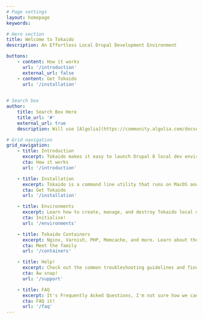 ```yaml
---
# Page settings
layout: homepage
keywords:

# Hero section
title: Welcome to Tokaido
description: An Effortless Local Drupal Development Environment 

buttons:
    - content: How it works
      url: '/introduction'
      external_url: false
    - content: Get Tokaido
      url: '/installation'
      

# Search box
author:
    title: Search Box Here
    title_url: '#'
    external_url: true
    description: Will use [Algolia](https://community.algolia.com/docsearch/)

# Grid navigation
grid_navigation:
    - title: Introduction
      excerpt: Tokaido makes it easy to launch Drupal 8 local dev environments using open-source Docker containers
      cta: How it works
      url: '/introduction'

    - title: Installation
      excerpt: Tokaido is a command line utility that runs on MacOS and Linux
      cta: Get Tokaido
      url: '/installation'

    - title: Environments
      excerpt: Learn how to create, manage, and destroy Tokaido local development environments 
      cta: Initialise!
      url: '/environments'

    - title: Tokaido Containers
      excerpt: Nginx, Varnish, PHP, Memcache, and more. Learn about the Tokaido containers and how to unleash their power 
      cta: Meet the family
      url: '/containers'

    - title: Help!
      excerpt: Check out the common troubleshooting guidelines and find out how to get some support
      cta: Aw snap!
      url: '/support'

    - title: FAQ
      excerpt: It's Frequently Asked Questions, I'm not sure how we can make that sound more exciting? 
      cta: FAQ it!
      url: '/faq'
---
```

